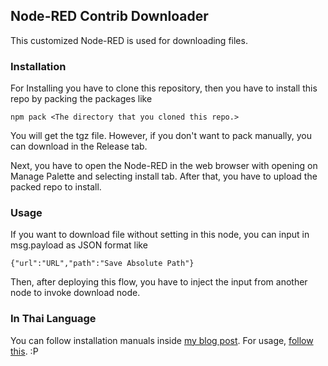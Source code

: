 ## Node-RED Contrib Downloader

This customized Node-RED is used for downloading files. 

### Installation

For Installing you have to clone this repository, then you have to install this repo by packing the packages like

```
npm pack <The directory that you cloned this repo.>
```

You will get the tgz file. However, if you don't want to pack manually, you can download in the Release tab.

Next, you have to open the Node-RED in the web browser with opening on Manage Palette and selecting install tab. After that, you have to upload the
packed repo to install.

### Usage

If you want to download file without setting in this node, you can input in msg.payload as JSON format like 

```
{"url":"URL","path":"Save Absolute Path"}
```

Then, after deploying this flow, you have to inject the input from another node to invoke download node.

### In Thai Language

You can follow installation manuals inside [my blog post](https://nickuntitled.com/2021/03/27/customize-node-red-module-for-yourself/). For usage, [follow this](https://nickuntitled.com/2021/04/21/1st-customized-node-red-is-downloader/). :P

